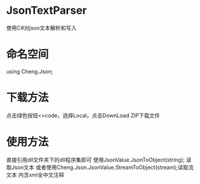 # JsonTextParser
使用C#对json文本解析和写入
# 命名空间
using Cheng.Json;
# 下载方法
点击绿色按钮<>code，选择Local，点击DownLoad ZIP下载文件
# 使用方法
直接引用dll文件夹下的dll程序集即可
使用JsonValue.JsonToObject(string); 读取Json文本
或者使用Cheng.Json.JsonValue.StreamToObject(stream);读取流文本
内含xml全中文注释
